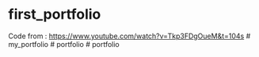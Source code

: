 # first_portfolio

Code from : https://www.youtube.com/watch?v=Tkp3FDgOueM&t=104s
#   m y _ p o r t f o l i o  
 #   p o r t f o l i o  
 #   p o r t f o l i o  
 
